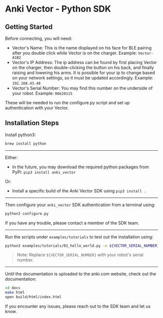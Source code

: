 # Anki Vector - Python SDK

## Getting Started

Before connecting, you will need:

* Vector's Name: This is the name displayed on his face for BLE pairing after you double click while Vector is on the charger. Example: `Vector-A1B2`
* Vector's IP Address: The ip address can be found by first placing Vector on the charger, then double-clicking the button on his back, and finally raising and lowering his arms. It is possible for your ip to change based on your network settings, so it must be updated accordingly. Example: `192.168.43.48`
* Vector's Serial Number: You may find this number on the underside of your robot. Example: `00e20115`

These will be needed to run the configure.py script and set up authentication with your Vector.

## Installation Steps

Install python3:

```bash
brew install python
```

---

Either:

* In the future, you may download the required python packages from PyPi: `pip3 install anki_vector`

Or:

* Install a specific build of the Anki Vector SDK using `pip3 install .`

---

Then configure your `anki_vector` SDK authentication from a terminal using:

```bash
python3 configure.py
```

If you have any trouble, please contact a member of the SDK team.

---

Run the scripts under `examples/tutorials` to test out the installation using:

```bash
python3 examples/tutorials/01_hello_world.py -e ${VECTOR_SERIAL_NUMBER}
```

> Note: Replace `${VECTOR_SERIAL_NUMBER}` with your robot's serial number.

---

Until the documentation is uploaded to the anki.com website, check out the documentation:

```bash
cd docs
make html
open build/html/index.html
```

If you encounter any issues, please reach out to the SDK team and let us know.
